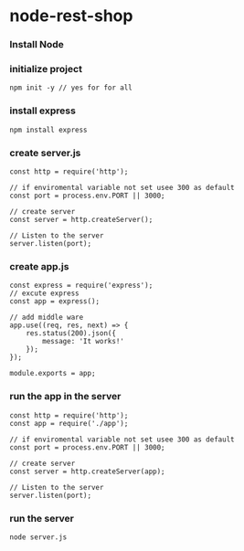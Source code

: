 # node-rest-shop

### Install Node

### initialize project
```
npm init -y // yes for for all
```
### install express
```
npm install express
```

### create server.js
```
const http = require('http');

// if enviromental variable not set usee 300 as default
const port = process.env.PORT || 3000;

// create server
const server = http.createServer();

// Listen to the server
server.listen(port);
```

### create app.js
```
const express = require('express');
// excute express
const app = express();

// add middle ware
app.use((req, res, next) => {
    res.status(200).json({
        message: 'It works!'
    });
});

module.exports = app;
```

### run the app in the server
```
const http = require('http');
const app = require('./app');

// if enviromental variable not set usee 300 as default
const port = process.env.PORT || 3000;

// create server
const server = http.createServer(app);

// Listen to the server
server.listen(port);
```
### run the server
```
node server.js
```

